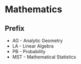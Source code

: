 # Mathematics

## Prefix
* AG - Analytic Geometry
* LA - Linear Algebra
* PB - Probability
* MST - Mathematical Statistics

